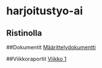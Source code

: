 # harjoitustyo-ai
## Ristinolla

##Dokumentit
[Määrittelydokumentti](https://github.com/kjh/harjoitustyo-ai/blob/main/maarittelydokumentti.md)

##Viikkoraportit
[Viikko 1](https://github.com/kjh/harjoitustyo-ai/blob/main/viikkoraportti1.txt)
